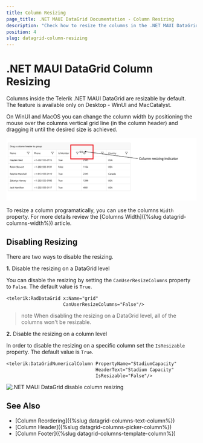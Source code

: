 ```yaml
---
title: Column Resizing
page_title: .NET MAUI DataGrid Documentation - Column Resizing
description: "Check how to resize the columns in the .NET MAUI DataGrid control".
position: 4
slug: datagrid-column-resizing
---
```



# .NET MAUI DataGrid Column Resizing

Columns inside the Telerik .NET MAUI DataGrid are resizable by default. The feature is available only on Desktop - WinUI and MacCatalyst.

On WinUI and MacOS you can change the column width by positioning the mouse over the columns vertical grid line (in the column header) and dragging it until the desired size is achieved.

![DataGrid Column Header](../images/column-resizing.png)

To resize a column programatically, you can use the columns `Width` property. For more details review the [Columns Width]({%slug datagrid-columns-width%}) article.

## Disabling Resizing

There are two ways to disable the resizing.

**1.** Disable the resizing on a DataGrid level 

You can disable the resizing by setting the `CanUserResizeColumns` property to `False`. The default value is `True`.

```XAML
<telerik:RadDataGrid x:Name="grid" 
                     CanUserResizeColumns="False"/>
```

>note When disabling the resizing on a DataGrid level, all of the columns won't be resizable.

**2.** Disable the resizing on a column level

In order to disable the resizing on a specific column set the `IsResizable` property. The default value is `True`.

```XAML
<telerik:DataGridNumericalColumn PropertyName="StadiumCapacity" 
                                 HeaderText="Stadium Capacity"
                                 IsResizable="False"/>
```

![.NET MAUI DataGrid disable column resizing](../images/column-resizing-disable-column-level.png)

## See Also

- [Column Reordering]({%slug datagrid-columns-text-column%})
- [Column Header]({%slug datagrid-columns-picker-column%})
- [Column Footer]({%slug datagrid-columns-template-column%})
